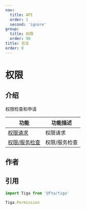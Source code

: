 ```yaml
---
nav:
  title: API
  order: 1
  second: 'ignore'
group:
  title: 权限
  order: 90
title: 总览
order: 0
---
```


# 权限

<Platform name="permission" version="1.0.0"></Platform>

## 介绍

权限检查和申请

| 功能                              | 功能描述                         |
| --------------------------------- | ------------------------------ |
| [权限请求](./request)    | 权限请求  |
| [权限/服务检查](./check)  | 权限/服务检查 |

## 作者
<Author name='dongwang.feng' dingTalk='a8bzscv'></Author>

## 引用

```jsx | pure
import Tiga from '@fta/tiga'

Tiga.Permission
```
